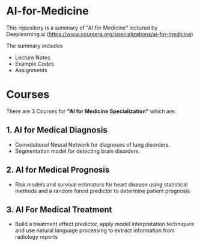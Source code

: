# AI-for-Medicine
This repository is a summary of "AI for Medicine" lectured by Deeplearning.ai (https://www.coursera.org/specializations/ai-for-medicine)

The summary includes 
- Lecture Notes
- Example Codes
- Assignments

# Courses
There are 3 Courses for **"AI for Medicine Specialization"** which are:

## 1. AI for Medical Diagnosis
   - Convolutional Neural Network for diagnoses of lung disorders.
   - Segmentation model for detecting brain disorders.
   
## 2. AI for Medical Prognosis
   - Risk models and survival estimators for heart disease using statistical methods and a random forest predictor to      determine patient prognosis

## 3. AI For Medical Treatment
   - Build a treatment effect predictor, apply model interpretation techniques and use natural language processing to extract information from radiology reports
